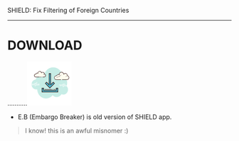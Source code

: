 SHIELD: Fix Filtering of Foreign Countries

---

# DOWNLOAD
...........![Latest Version](https://github.com/b-daarr/SHIELD/blob/main/img/download.png)


+ E.B (Embargo Breaker) is old version of SHIELD app.

> I know! this is an awful misnomer :)